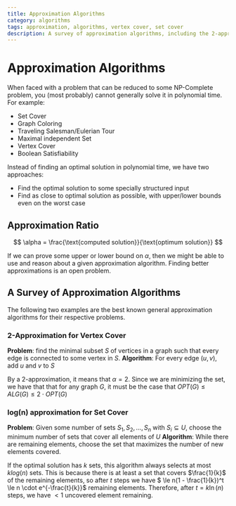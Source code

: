 ```yaml
---
title: Approximation Algorithms
category: algorithms
tags: approximation, algorithms, vertex cover, set cover
description: A survey of approximation algorithms, including the 2-approximation for vertex cover and the log(n) approximation for set cover.
---
```


# Approximation Algorithms

When faced with a problem that can be reduced to some NP-Complete problem, you (most probably) cannot generally solve it in polynomial time. For example:

- Set Cover
- Graph Coloring
- Traveling Salesman/Eulerian Tour
- Maximal independent Set
- Vertex Cover
- Boolean Satisfiability

Instead of finding an optimal solution in polynomial time, we have two approaches:

- Find the optimal solution to some specially structured input
- Find as close to optimal solution as possible, with upper/lower bounds even on the worst case

## Approximation Ratio

$$
\alpha = \frac{\text{computed solution}}{\text{optimum solution}}
$$

If we can prove some upper or lower bound on $\alpha$, then we might be able to use and reason about a given approximation algorithm. Finding better approximations is an open problem.

## A Survey of Approximation Algorithms

The following two examples are the best known general approximation algorithms for their respective problems.

### 2-Approximation for Vertex Cover

**Problem**: find the minimal subset $S$ of vertices in a graph such that every edge is connected to some vertex in $S$.
**Algorithm**: For every edge $(u, v)$, add $u$ and $v$ to $S$

By a 2-approximation, it means that $\alpha = 2$. Since we are minimizing the set, we have that that for any graph $G$, it must be the case that $OPT(G) \le ALG(G) \le 2 \cdot OPT(G)$

### log(n) approximation for Set Cover

**Problem**: Given some number of sets $S_1, S_2, \ldots, S_n$ with $S_i \subseteq U$, choose the minimum number of sets that cover all elements of $U$
**Algorithm**: While there are remaining elements, choose the set that maximizes the number of new elements covered.

If the optimal solution has $k$ sets, this algorithm always selects at most $k log(n)$ sets. This is because there is at least a set that covers $\frac{1}{k}$ of the remaining elements, so after $t$ steps we have $ \le n(1 - \frac{1}{k})^t \le n \cdot e^{-\frac{t}{k}}$ remaining elements. Therefore, after $t = k\ln(n)$ steps, we have $< 1$ uncovered element remaining.